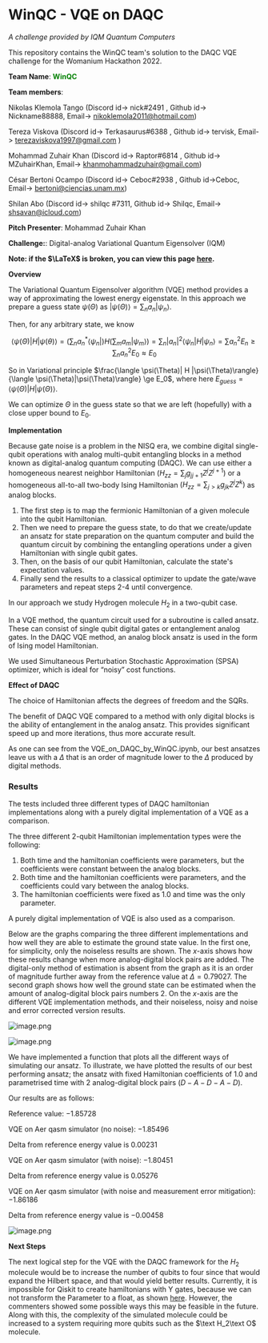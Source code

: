 # WinQC - VQE on DAQC

*A challenge provided by IQM Quantum Computers*

This repository contains the WinQC team's solution to the DAQC VQE challenge for the Womanium Hackathon 2022.

**Team Name**: <font color='green'>**WinQC**</font>

**Team members**:

Nikolas Klemola Tango (Discord id-> nick#2491 , Github id-> Nickname88888, Email-> nikoklemola2011@hotmail.com)

Tereza Viskova (Discord id-> Terkasaurus#6388 , Github id-> tervisk, Email-> terezaviskova1997@gmail.com )

Mohammad Zuhair Khan (Discord id-> Raptor#6814 , Github id-> MZuhairKhan, Email-> khanmohammadzuhair@gmail.com)

César Bertoni Ocampo (Discord id-> Ceboc#2938 , Github id->Ceboc, Email-> bertoni@ciencias.unam.mx) 

Shilan Abo   (Discord id-> shilqc #7311, Github id-> Shilqc, Email-> shsavan@icloud.com) 

**Pitch Presenter**: Mohammad Zuhair Khan

**Challenge:**: Digital-analog Variational Quantum Eigensolver (IQM)

**Note: if the $\LaTeX$ is broken, you can view this page [here](https://colab.research.google.com/drive/1LhcSCmQxNmvHYG0BqZRndlL9zfyOe_dk?usp=sharing).**

**Overview**

The Variational Quantum Eigensolver algorithm (VQE) method provides a way of approximating the lowest energy eigenstate. In this approach we prepare a guess state $\psi(\Theta)$ as $|\psi(\Theta)\rangle = \sum_n a_n |\psi_n\rangle$.

Then, for any arbitrary state, we know 

$$\langle \psi(\Theta)|H |\psi(\theta)\rangle = (\sum_n a^*_n \langle \psi_n|)H(\sum_m a_m |\psi_m\rangle) = \sum_n |a_n|^2 \langle \psi_n|H |\psi_n\rangle= \sum a_n^2 E_n \ge \sum_n a_n^2 E_0 \approx E_0$$

So in Variational principle $\frac{\langle \psi(\Theta)| H |\psi(\Theta)\rangle}{\langle \psi(\Theta)|\psi(\Theta)\rangle} \ge E_0$, where here $E_{guess}=\langle \psi(\Theta)| H |\psi(\Theta)\rangle$.

We can optimize $\Theta$ in the guess state so that we are left (hopefully) with a close upper bound to $E_0$.

**Implementation**

Because gate noise is a problem in the NISQ era, we combine digital single-qubit operations with analog multi-qubit entangling blocks in a method known as digital-analog quantum computing (DAQC). We can use either a homogeneous nearest neighbor Hamiltonian $(H_{zz}=\sum_{j}g_{jj+1}Z^jZ^{j+1})$ or a homogeneous all-to-all two-body Ising Hamiltonian $(H_{zz}=\sum_{j>k}g_{jk}Z^jZ^k)$ as analog blocks.

1. The first step is to map the fermionic Hamiltonian of a given molecule into the qubit Hamiltonian.
2. Then we need to prepare the guess state, to do that we create/update an ansatz for state preparation on the quantum computer and build the quantum circuit by combining the entangling operations under a given Hamiltonian with single qubit gates. 
3. Then, on the basis of our qubit Hamiltonian, calculate the state's expectation values.
4. Finally send the results to a classical optimizer to update the gate/wave parameters and repeat steps 2-4 until convergence.

In our approach we study Hydrogen molecule $H_2$ in a two-qubit case.

In a VQE method, the quantum circuit used for a subroutine is called ansatz. These can consist of single qubit digital gates or entanglement analog gates. In the DAQC VQE method, an analog block ansatz is used in the form of Ising model Hamiltonian.

We used Simultaneous Perturbation Stochastic Approximation (SPSA) optimizer, which is ideal for “noisy” cost functions. 

**Effect of DAQC**

The choice of Hamiltonian affects the degrees of freedom and the SQRs. 

The benefit of DAQC VQE compared to a method with only digital blocks is the ability of entanglement in the analog ansatz. This provides significant speed up and more iterations, thus more accurate result. 

As one can see from the VQE_on_DAQC_by_WinQC.ipynb, our best ansatzes leave us with a $\Delta$ that is an order of magnitude lower to the $\Delta$ produced by digital methods.

### **Results**
The tests included three different types of DAQC hamiltonian implementations along with a purely digital implementation of a VQE as a comparison.

The three different $2$-qubit Hamiltonian implementation types were the following:
 1. Both time and the hamiltonian coefficients were parameters, but the coefficients were constant between the analog blocks.
 2. Both time and the hamiltonian coefficients were parameters, and the coefficients could vary between the analog blocks.
 3. The hamiltonian coefficients were fixed as $1.0$ and time was the only parameter.

A purely digital implementation of VQE is also used as a comparison.

Below are the graphs comparing the three different implementations and how well they are able to estimate the ground state value. In the first one, for simplicity, only the noiseless results are shown. The $x$-axis shows how these results change when more analog-digital block pairs are added. The digital-only method of estimation is absent from the graph as it is an order of magnitude further away from the reference value at $\Delta = 0.79027$. The second graph shows how well the ground state can be estimated when the amount of analog-digital block pairs numbers 2. On the $x$-axis are the different VQE implementation methods, and their noiseless, noisy and noise and error corrected version results.

![image.png](https://i.imgur.com/xxOzsP1.png)

![image.png](https://i.imgur.com/ofn7yAe.png)

We have implemented a function that plots all the different ways of simulating our ansatz. To illustrate, we have plotted the results of our best performing ansatz; the ansatz with fixed Hamiltonian coefficients of $1.0$ and parametrised time with 2 analog-digital block pairs ($D-A-D-A-D$).

Our results are as follows:

Reference value: $-1.85728$

VQE on Aer qasm simulator (no noise): $-1.85496$

Delta from reference energy value is $0.00231$

VQE on Aer qasm simulator (with noise): $-1.80451$

Delta from reference energy value is $0.05276$

VQE on Aer qasm simulator (with noise and measurement error mitigation): $-1.86186$

Delta from reference energy value is $-0.00458$

![image.png](https://i.imgur.com/jFRtDwe.png)

**Next Steps**

The next logical step for the VQE with the DAQC framework for the $H_2$ molecule would be to increase the number of qubits to four since that would expand the Hilbert space, and that would yield better results. Currently, it is impossible for Qiskit to create hamiltonians with Y gates, because we can not transform the Parameter to a float, as shown [here](https://github.com/Qiskit/qiskit-terra/issues/4751). However, the commenters showed some possible ways this may be feasible in the future. Along with this, the complexity of the simulated molecule could be increased to a system requiring more qubits such as the $\text H_2\text O$ molecule. 
